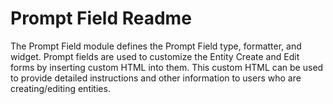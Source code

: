 Prompt Field Readme
===================

The Prompt Field module defines the Prompt Field
type, formatter, and widget. Prompt fields are
used to customize the Entity Create and Edit
forms by inserting custom HTML into them. This
custom HTML can be used to provide detailed
instructions and other information to users who
are creating/editing entities.
